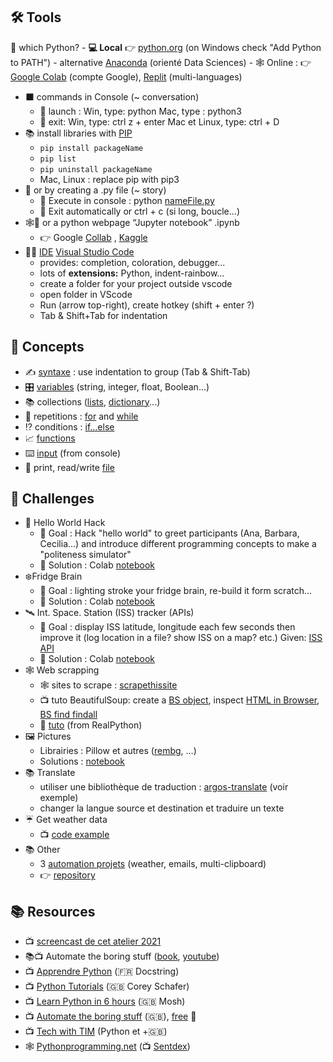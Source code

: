 
## 🛠️ Tools
 🐍 which Python? 
	- **💻 Local** 👉 [python.org](http://python.org/) (on Windows check "Add Python to PATH")
	- alternative [Anaconda](https://www.anaconda.com/) (orienté Data Sciences)
	- 🕸️ Online : 👉 [Google Colab](https://colab.research.google.com/) (compte Google), [Replit](https://replit.com/) (multi-languages)
- ⬛ commands in Console (~ conversation)
	- 🚀 launch : Win, type: python Mac, type : python3
	- 🚪 exit: Win, type: ctrl z + enter Mac et Linux, type: ctrl + D
- 📚 install libraries with [PIP](https://pypi.org/)
	- `pip install packageName`
	- `pip list`
	- `pip uninstall packageName`
	- Mac, Linux : replace pip with pip3
- 📃 or by creating a .py file (~ story)
	- 🚀 Execute in console : python [nameFile.py](http://namefile.py/)
	- 🚪 Exit automatically or ctrl + c (si long, boucle…)
- 🕸️🐍 or a python webpage “Jupyter notebook” .ipynb
	- 👉 Google [Collab](https://colab.research.google.com/) , [Kaggle](https://www.kaggle.com/) 
- 👩‍💻 [IDE](https://en.wikipedia.org/wiki/Integrated_development_environment) [Visual Studio Code](https://code.visualstudio.com/)
	- provides: completion, coloration, debugger...
	- lots of **extensions:** Python, indent-rainbow…
	- create a folder for your project outside vscode
	- open folder in VScode
	- Run (arrow top-right), create hotkey (shift + enter ?)
	- Tab & Shift+Tab for indentation

## 🧱 Concepts
- ✍️ [syntaxe](https://www.w3schools.com/python/python_syntax.asp) : use indentation to group (Tab & Shift-Tab)
- 🎛️ [variables](https://www.w3schools.com/python/python_variables.asp) (string, integer, float, Boolean...)
- 📚 collections ([lists](https://www.w3schools.com/python/python_lists.asp), [dictionary](https://www.w3schools.com/python/python_dictionaries.asp)...)
- 🔁 repetitions : [for](https://www.w3schools.com/python/python_for_loops.asp) and [while](https://www.w3schools.com/python/python_while_loops.asp)
- ⁉️ conditions : [if...else](https://www.w3schools.com/python/python_conditions.asp)
- 📈 [functions](https://www.w3schools.com/python/python_functions.asp)
- ⌨️ [input](https://www.w3schools.com/python/python_user_input.asp) (from console)
- 📃 print, read/write [file](https://www.w3schools.com/python/python_file_handling.asp)

## 🎯 Challenges

- 👋 Hello World Hack
    - 🤔 Goal : Hack "hello world" to greet participants (Ana, Barbara, Cecilia...) and introduce different programming concepts to make a "politeness simulator"
    - 🎯 Solution : Colab [notebook](https://colab.research.google.com/drive/1RgvNaEXa7Aqnn8uc1fdYxymGnCfD9Bom?usp=sharing)
- ❄️Fridge Brain
    - 🤔 Goal : lighting stroke your fridge brain, re-build it form scratch...
    - 🎯 Solution : Colab [notebook](https://colab.research.google.com/drive/1DGH6c2HS-NUqbnkNL5sEO2AJf8qENsB7?usp=sharing)
- 🛰️ Int. Space. Station (ISS) tracker (APIs)
    - 🤔 Goal : display ISS latitude, longitude each few seconds then improve it (log location in a file? show ISS on a map? etc.) Given: [ISS API](http://api.open-notify.org/iss-now.json)
    - 🎯 Solution : Colab [notebook](https://colab.research.google.com/drive/1kUYqaImUm1Owv8wOnKGXVZVJKjW5ATUZ?usp=sharing)
- 🕸️ Web scrapping
    - 🕸️ sites to scrape : [scrapethissite](https://www.scrapethissite.com/pages/)
    - 📺 tuto BeautifulSoup: create a [BS object](https://www.youtube.com/watch?v=bargNl2WeN4), inspect [HTML in Browser](https://www.youtube.com/watch?v=q-kbzWjyPak), [BS find findall](https://youtu.be/xjA1HjvmoMY)
    - 📕 [tuto](https://realpython.com/beautiful-soup-web-scraper-python/) (from RealPython)
- 🖼️ Pictures
    - Librairies : Pillow et autres ([rembg](https://github.com/danielgatis/rembg), …)
    - Solutions : [notebook](https://github.com/FrancoisSchnell/PythonWorkshop/blob/master/ManipulatePictures/manipluatePictures.ipynb)
- 📚 Translate
    - utiliser une bibliothèque de traduction : [argos-translate](https://github.com/argosopentech/argos-translate) (voir exemple)
    - changer la langue source et destination et traduire un texte
- ☔ Get weather data
    - 📺 [code example](https://youtu.be/CJjSOzb0IYs?si=9BFGd1cbCana9419&t=102)
- 📚 Other
    - 3 [automation projets](https://www.youtube.com/watch?v=Oz3W-LKfafE) (weather, emails, multi-clipboard)
    - 👉 [repository](https://github.com/FrancoisSchnell/PythonWorkshop)

## 📚 Resources
- 📺 [screencast de cet atelier 2021](https://youtu.be/B8GR3zkeuDc?si=BNI936_NmqroqKvS)
- 📚📺  Automate the boring stuff ([book](https://automatetheboringstuff.com/), [youtube](https://www.youtube.com/watch?v=1F_OgqRuSdI&list=PL0-84-yl1fUnRuXGFe_F7qSH1LEnn9LkW))
- 📺 [Apprendre Python](https://youtu.be/LamjAFnybo0) (🇫🇷 Docstring)
- 📺 [Python Tutorials](https://www.youtube.com/watch?v=YYXdXT2l-Gg&list=PL-osiE80TeTskrapNbzXhwoFUiLCjGgY7) (🇬🇧 Corey Schafer)
- 📺 [Learn Python in 6 hours](https://www.youtube.com/watch?v=_uQrJ0TkZlc) (🇬🇧 Mosh)
- 📺 [Automate the boring stuff](https://www.youtube.com/@sentdex) (🇬🇧), [free](https://automatetheboringstuff.com/#toc) 📗
- 📺 [Tech with TIM](https://www.youtube.com/@TechWithTim/videos) (Python et +🇬🇧)
- 🕸️ [Pythonprogramming.net](https://pythonprogramming.net/) (📺 [Sentdex](https://www.youtube.com/@sentdex))
